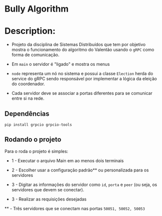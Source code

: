 # Bully Algorithm

# Description:
- Projeto da disciplina de Sistemas Distribuídos que tem por objetivo mostra o funcionamento do algoritmo do Valentão usando o `gRPC` como forma de comunicação.

- Em `main` o servidor é "ligado" e mostra os menus
  
- `node` representa um nó no sistema e possui a classe `Election` herda do service do gRPC sendo responsável por implementar a lógica da eleição do coordenador.
  
- Cada servidor deve se associar a portas diferentes para se comunicar entre si na rede.
  
## Dependências

`pip install grpcio grpcio-tools`

## Rodando o projeto

Para o roda o projeto é simples:

- 1 - Executar o arquivo Main em ao menos dois terminais

- 2 - Escolher usar a configuração padrão** ou personalizada para os servidores

- 3 - Digitar as informações do servidor como `id`, `porta` e `peer` (ou seja, os servidores que devem se conectar).
  
- 3 - Realizar as requisições desejadas

** - Três servidores que se conectam nas portas `50051, 50052, 50053`